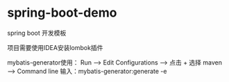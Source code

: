 # spring-boot-demo
spring boot 开发模板

项目需要使用IDEA安装lombok插件

mybatis-generator使用：
Run --> Edit Configurations --> 点击 + 选择 maven --> Command line 输入：mybatis-generator:generate -e